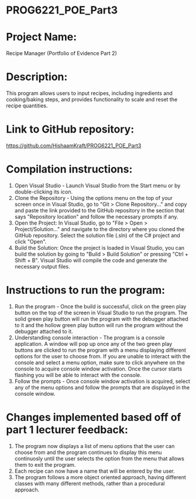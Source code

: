 # PROG6221_POE_Part3
# Project Name: 
Recipe Manager (Portfolio of Evidence Part 2)

# Description: 
This program allows users to input recipes, including ingredients and cooking/baking steps, and provides functionality to scale and reset the recipe quantities.

# Link to GitHub repository: 
https://github.com/HishaamKraft/PROG6221_POE_Part3

# Compilation instructions:
1. Open Visual Studio - Launch Visual Studio from the Start menu or by double-clicking its icon.
2. Clone the Repository - Using the options menu on the top of your screen once in Visual Studio, go to "Git > Clone Repository..." and copy and paste the link provided to the GitHub repository in the section that says "Repository location" and follow the necessary prompts if any.  
3. Open the Project: In Visual Studio, go to "File > Open > Project/Solution..." and navigate to the directory where you cloned the GitHub repository. Select the solution file (.sln) of the C# project and click "Open".  
4. Build the Solution: Once the project is loaded in Visual Studio, you can build the solution by going to "Build > Build Solution" or pressing "Ctrl + Shift + B". Visual Studio will compile the code and generate the necessary output files.

# Instructions to run the program:
1. Run the program - Once the build is successful, click on the green play button on the top of the screen in Visual Studio to run the program. The solid green play button will run the program with the debugger attached to it and the hollow green play button will run the program without the debugger attached to it.
2. Understanding console interaction - The program is a console application. A window will pop up once any of the two green play buttons are clicked to run the program with a menu displaying different options for the user to choose from. If you are unable to interact with the console and select a menu option, make sure to click anywhere on the console to acquire console window activation. Once the cursor starts flashing you will be able to interact with the console.   
3. Follow the prompts - Once console window activation is acquired, select any of the menu options and follow the prompts that are displayed in the console window.

# Changes implemented based off of part 1 lecturer feedback:
1. The program now displays a list of menu options that the user can choose from and the program continues to display this menu continuosly until the user selects the option from the menu that allows them to exit the program.
2. Each recipe can now have a name that will be entered by the user.
3. The program follows a more object oriented approach, having different classes with many different methods, rather than a procedural approach.

